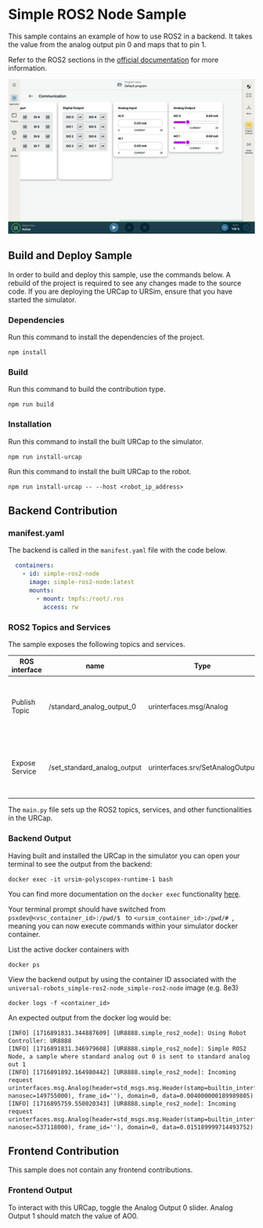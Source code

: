 # Simple ROS2 Node Sample

This sample contains an example of how to use ROS2 in a backend. It takes the value from the analog output pin 0 and maps that to pin 1.

Refer to the ROS2 sections in the [official documentation](https://docs.universal-robots.com/) for more information.

![PolyScope X Communication Application Node](tp.png)

## Build and Deploy Sample

In order to build and deploy this sample, use the commands below. A rebuild of the project is required to see any changes made to the source code.  If you are deploying the URCap to URSim, ensure that you have started the simulator.

### Dependencies

Run this command to install the dependencies of the project.

```shell
npm install
```

### Build

Run this command to build the contribution type.

```shell
npm run build
```

### Installation

Run this command to install the built URCap to the simulator.

```shell
npm run install-urcap
```

Run this command to install the built URCap to the robot.

```shell
npm run install-urcap -- --host <robot_ip_address>
````

## Backend Contribution

### manifest.yaml

The backend is called in the `manifest.yaml` file with the code below.

```yaml
  containers:
    - id: simple-ros2-node
      image: simple-ros2-node:latest
      mounts:
        - mount: tmpfs:/root/.ros
          access: rw
```

### ROS2 Topics and Services

The sample exposes the following topics and services.

| ROS interface  | name                        | Type                             | Description                                                    |
|----------------|-----------------------------|----------------------------------|----------------------------------------------------------------|
| Publish Topic  | /standard_analog_output_0   | urinterfaces.msg/Analog          | Standard analog output 0 domain (voltage or current) and value |
| Expose Service | /set_standard_analog_output | urinterfaces.srv/SetAnalogOutput | Set single analog output domain (current or voltage) and value |

The `main.py` file sets up the ROS2 topics, services, and other functionalities in the URCap.

### Backend Output

Having built and installed the URCap in the simulator you can open your terminal to see the output from the backend:

```shell
docker exec -it ursim-polyscopex-runtime-1 bash
```

You can find more documentation on the `docker exec` functionality [here](https://docs.docker.com/reference/cli/docker/container/exec/).

Your terminal prompt should have switched from `psxdev@<vsc_container_id>:/pwd/$ ` to `<ursim_container_id>:/pwd/# `, meaning you can now execute commands within your simulator docker container.

List the active docker containers with

```shell
docker ps
```

View the backend output by using the container ID associated with the `universal-robots_simple-ros2-node_simple-ros2-node` image (e.g. 8e3)

```shell
docker logs -f <container_id>
```

An expected output from the docker log would be:

```shell
[INFO] [1716891831.344887609] [UR8888.simple_ros2_node]: Using Robot Controller: UR8888
[INFO] [1716891831.346979608] [UR8888.simple_ros2_node]: Simple ROS2 Node, a sample where standard analog out 0 is sent to standard analog out 1
[INFO] [1716891892.164980442] [UR8888.simple_ros2_node]: Incoming request urinterfaces.msg.Analog(header=std_msgs.msg.Header(stamp=builtin_interfaces.msg.Time(sec=1716891892, nanosec=149755000), frame_id=''), domain=0, data=0.004000000189989805)
[INFO] [1716895759.550020343] [UR8888.simple_ros2_node]: Incoming request urinterfaces.msg.Analog(header=std_msgs.msg.Header(stamp=builtin_interfaces.msg.Time(sec=1716895759, nanosec=537118000), frame_id=''), domain=0, data=0.015189999714493752)
```

## Frontend Contribution

This sample does not contain any frontend contributions.

### Frontend Output

To interact with this URCap, toggle the Analog Output 0 slider. Analog Output 1 should match the value of AO0.